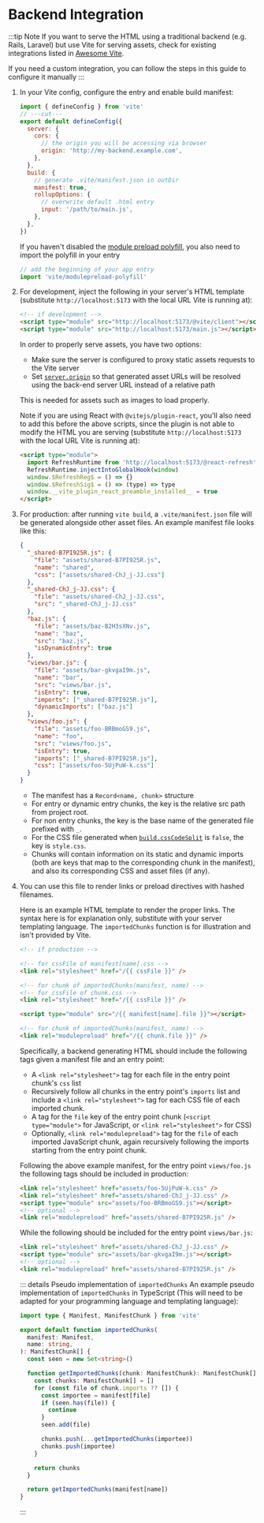 # Backend Integration

:::tip Note
If you want to serve the HTML using a traditional backend (e.g. Rails, Laravel) but use Vite for serving assets, check for existing integrations listed in [Awesome Vite](https://github.com/vitejs/awesome-vite#integrations-with-backends).

If you need a custom integration, you can follow the steps in this guide to configure it manually
:::

1. In your Vite config, configure the entry and enable build manifest:

   ```js twoslash [vite.config.js]
   import { defineConfig } from 'vite'
   // ---cut---
   export default defineConfig({
     server: {
       cors: {
         // the origin you will be accessing via browser
         origin: 'http://my-backend.example.com',
       },
     },
     build: {
       // generate .vite/manifest.json in outDir
       manifest: true,
       rollupOptions: {
         // overwrite default .html entry
         input: '/path/to/main.js',
       },
     },
   })
   ```

   If you haven't disabled the [module preload polyfill](/es/config/build-options.md#build-polyfillmodulepreload), you also need to import the polyfill in your entry

   ```js
   // add the beginning of your app entry
   import 'vite/modulepreload-polyfill'
   ```

2. For development, inject the following in your server's HTML template (substitute `http://localhost:5173` with the local URL Vite is running at):

   ```html
   <!-- if development -->
   <script type="module" src="http://localhost:5173/@vite/client"></script>
   <script type="module" src="http://localhost:5173/main.js"></script>
   ```

   In order to properly serve assets, you have two options:

   - Make sure the server is configured to proxy static assets requests to the Vite server
   - Set [`server.origin`](/es/config/server-options.md#server-origin) so that generated asset URLs will be resolved using the back-end server URL instead of a relative path

   This is needed for assets such as images to load properly.

   Note if you are using React with `@vitejs/plugin-react`, you'll also need to add this before the above scripts, since the plugin is not able to modify the HTML you are serving (substitute `http://localhost:5173` with the local URL Vite is running at):

   ```html
   <script type="module">
     import RefreshRuntime from 'http://localhost:5173/@react-refresh'
     RefreshRuntime.injectIntoGlobalHook(window)
     window.$RefreshReg$ = () => {}
     window.$RefreshSig$ = () => (type) => type
     window.__vite_plugin_react_preamble_installed__ = true
   </script>
   ```

3. For production: after running `vite build`, a `.vite/manifest.json` file will be generated alongside other asset files. An example manifest file looks like this:

   ```json [.vite/manifest.json]
   {
     "_shared-B7PI925R.js": {
       "file": "assets/shared-B7PI925R.js",
       "name": "shared",
       "css": ["assets/shared-ChJ_j-JJ.css"]
     },
     "_shared-ChJ_j-JJ.css": {
       "file": "assets/shared-ChJ_j-JJ.css",
       "src": "_shared-ChJ_j-JJ.css"
     },
     "baz.js": {
       "file": "assets/baz-B2H3sXNv.js",
       "name": "baz",
       "src": "baz.js",
       "isDynamicEntry": true
     },
     "views/bar.js": {
       "file": "assets/bar-gkvgaI9m.js",
       "name": "bar",
       "src": "views/bar.js",
       "isEntry": true,
       "imports": ["_shared-B7PI925R.js"],
       "dynamicImports": ["baz.js"]
     },
     "views/foo.js": {
       "file": "assets/foo-BRBmoGS9.js",
       "name": "foo",
       "src": "views/foo.js",
       "isEntry": true,
       "imports": ["_shared-B7PI925R.js"],
       "css": ["assets/foo-5UjPuW-k.css"]
     }
   }
   ```

   - The manifest has a `Record<name, chunk>` structure
   - For entry or dynamic entry chunks, the key is the relative src path from project root.
   - For non entry chunks, the key is the base name of the generated file prefixed with `_`.
   - For the CSS file generated when [`build.cssCodeSplit`](/es/config/build-options.md#build-csscodesplit) is `false`, the key is `style.css`.
   - Chunks will contain information on its static and dynamic imports (both are keys that map to the corresponding chunk in the manifest), and also its corresponding CSS and asset files (if any).

4. You can use this file to render links or preload directives with hashed filenames.

   Here is an example HTML template to render the proper links. The syntax here is for
   explanation only, substitute with your server templating language. The `importedChunks`
   function is for illustration and isn't provided by Vite.

   ```html
   <!-- if production -->

   <!-- for cssFile of manifest[name].css -->
   <link rel="stylesheet" href="/{{ cssFile }}" />

   <!-- for chunk of importedChunks(manifest, name) -->
   <!-- for cssFile of chunk.css -->
   <link rel="stylesheet" href="/{{ cssFile }}" />

   <script type="module" src="/{{ manifest[name].file }}"></script>

   <!-- for chunk of importedChunks(manifest, name) -->
   <link rel="modulepreload" href="/{{ chunk.file }}" />
   ```

   Specifically, a backend generating HTML should include the following tags given a manifest
   file and an entry point:

   - A `<link rel="stylesheet">` tag for each file in the entry point chunk's `css` list
   - Recursively follow all chunks in the entry point's `imports` list and include a
     `<link rel="stylesheet">` tag for each CSS file of each imported chunk.
   - A tag for the `file` key of the entry point chunk (`<script type="module">` for JavaScript,
     or `<link rel="stylesheet">` for CSS)
   - Optionally, `<link rel="modulepreload">` tag for the `file` of each imported JavaScript
     chunk, again recursively following the imports starting from the entry point chunk.

   Following the above example manifest, for the entry point `views/foo.js` the following tags should be included in production:

   ```html
   <link rel="stylesheet" href="assets/foo-5UjPuW-k.css" />
   <link rel="stylesheet" href="assets/shared-ChJ_j-JJ.css" />
   <script type="module" src="assets/foo-BRBmoGS9.js"></script>
   <!-- optional -->
   <link rel="modulepreload" href="assets/shared-B7PI925R.js" />
   ```

   While the following should be included for the entry point `views/bar.js`:

   ```html
   <link rel="stylesheet" href="assets/shared-ChJ_j-JJ.css" />
   <script type="module" src="assets/bar-gkvgaI9m.js"></script>
   <!-- optional -->
   <link rel="modulepreload" href="assets/shared-B7PI925R.js" />
   ```

   ::: details Pseudo implementation of `importedChunks`
   An example pseudo implementation of `importedChunks` in TypeScript (This will
   need to be adapted for your programming language and templating language):

   ```ts
   import type { Manifest, ManifestChunk } from 'vite'

   export default function importedChunks(
     manifest: Manifest,
     name: string,
   ): ManifestChunk[] {
     const seen = new Set<string>()

     function getImportedChunks(chunk: ManifestChunk): ManifestChunk[] {
       const chunks: ManifestChunk[] = []
       for (const file of chunk.imports ?? []) {
         const importee = manifest[file]
         if (seen.has(file)) {
           continue
         }
         seen.add(file)

         chunks.push(...getImportedChunks(importee))
         chunks.push(importee)
       }

       return chunks
     }

     return getImportedChunks(manifest[name])
   }
   ```

   :::
